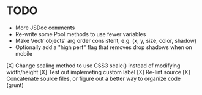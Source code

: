 # TODO

* More JSDoc comments
* Re-write some Pool methods to use fewer variables
* Make Vectr objects' arg order consistent, e.g. (x, y, size, color, shadow)
* Optionally add a "high perf" flag that removes drop shadows when on mobile

[X] Change <canvas> scaling method to use CSS3 scale() instead of modifying width/height
[X] Test out implemeting custom label
[X] Re-lint source
[X] Concatenate source files, or figure out a better way to organize code (grunt)